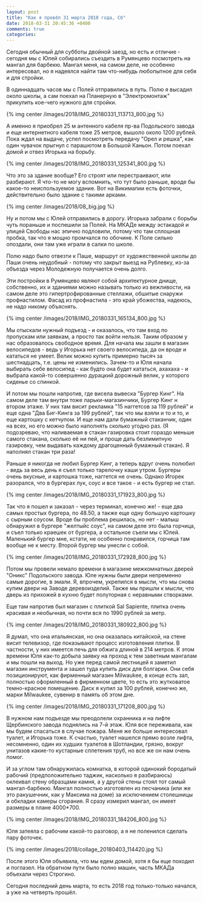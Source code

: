 ```yaml
---
layout: post
title: "Как я провёл 31 марта 2018 года, Сб"
date: 2018-03-31 20:45:36 +0400
comments: true
categories: 
---
```

Сегодня обычный для субботы двойной заезд, но есть и отличие - сегодня мы с Юлей собирались съездить в Румянцево посмотреть на мангал для барбекю. Мангал меня, на самом деле, не особенно интересовал, но я надеялся найти там что-нибудь любопытное для себя и для стройки.

В одиннадцать часов мы с Полей отправились в путь. Полю я высадил около школы, а сам поехал на Планерную в "Электромонтаж" прикупить кое-чего нужного для стройки. 

{% img center /images/2018/IMG_20180331_113713_800.jpg %}

А именно я приобрел 25 м антенного кабеля пр-ва Подольского завода и еще интернетного кабеля тоже 25 метров, вышоло около 1200 рублей. Пока ждал на выдаче, успел посмотреть передачу "Орел и решка", как один чувачок прыгнул с парашютом в Большой Каньон. Потом поехал домой и отвез Игорька на борьбу. 

{% img center /images/2018/IMG_20180331_125341_800.jpg %}

Что это за здание вообще? Его строят или перестраивают, или разбирают. Я что-то не могу вспомнить, что тут было раньше, вроде бы какое-то неиспользуемое здание. Вот на Викимапии есть фоточки, действительно было здание с такими арками.

{% img center /images/2018/08_big.jpg %}

Ну и потом мы с Юлей отправились в дорогу. Игорька забрали с борьбы чуть пораньше и поспешили за Полей. На МКАДе между эстакадой и  улицей Свободы нас эпично подловили, потому что там сплошная пробка, так что я мощно промчался по обочине. К Поле сильно опоздали, они там уже играли в салки по школе.

Полю надо было отвезти к Паше, маршрут от художественной школы до Паши очень неудобный - потому что закрыт выезд на Рублевку, из-за объезда через Молодежную получается очень долго.


Эти постройки в Румянцево являют собой архитектурное днище, собственно, их и зданиями можно называть только из вежливости, на самом деле это гипертрофированные стеллажи, обшитые снаружи профнастилом. Фасад из профнастила - это край убожества, надеюсь, не надо никому объяснять.

{% img center /images/2018/IMG_20180331_165134_800.jpg %}

Мы отыскали нужный подъезд - и оказалось, что там вход по пропускам или заявкам, а просто так войти нельзя. Таким образом у нас образовалось свободное время. Для начала мы зашли в магазин велосипедов - ведь у Игорька нет своего велосипеда, да он вроде и кататься не умеет. Велик можно купить примерно тысяч за шестнадцать, т.е. цены не изменились. Зачем-то и Юля начала выбирать себе велосипед - как будто она будет кататься, ахахаха - и выбрала какой-то совершенно дурацкий дорожный велик, у которого сиденье со спинкой.

И потом мы пошли напротив, где висела вывеска "Бургер Кинг". На самом деле там внутри тоже ларьки-магазинчики, Бургер Кинг н втором этаже. У них там висит рекламка "15 наггетсов за 119 рублей" и еще одна "Два Биг-Кинга за 199 рублей", так что мы взяли и то и то, и еще картошку с кетчупом. И еще нам дали бумажный стаканчик, один на всех, но его можно было наполнять сколько угодно раз. (Я подозреваю, что наливаемая в стакан газировка стоит гораздо меньше самого стакана, сколько её ни пей, и проще дать безлимитную газировку, чем выдавать каждому драгоценный бумажный стакан). Я наполнял стакан три раза!

Раньше я никогда не любил Бургер Кинг, а теперь вдруг очень полюбил - ведь за весь день я съел только тарелочку каши утром. Бургеры очень вкусные, и картошка тоже, наггется не очень. Однако Игорек разорался, что в бургерах лук, соус и все такое - и есть бургер не стал.

{% img center /images/2018/IMG_20180331_171923_800.jpg %}

Так что я пошел и заказал - через терминал, конечно же! - еще два самых простых бургера, по 48.50, а также еще одну большую картошку с сырным соусом. Вроде бы проблема решилась, но нет - малыш обнаружил в бургере "желтыйс соус", на самом деле это была горчица, и съел только краешек от бургера, а остальное съели мы с Юлей. Маленький бургер мне, кстати, не особенно понравился, горчица там вообще не к месту. Второй бургер мы унесли с собой.

{% img center /images/2018/IMG_20180331_172928_800.jpg %}

Потом мы провели немало времени в магазине межкомнатных дверей "Оникс" Подольского завода. Юле нужны были двери непременно самые дорогие, в эмали. Я, впрочем, укрепился в мысли, что мы снова купим двери на Заводе деревоизделий. Также мы пришли к мысли, что дверь из прихожей в кухню будет полуторная с неравными створками.

Еще там напротив был магазин с плиткой Sal Sapiente, плитка очень красивая и необычная, но почти вся по 1990 рублей за метр.

{% img center /images/2018/IMG_20180331_180922_800.jpg %}

Я думал, что она итальянская, но она оказалась китайской, на стене висит телевизор, где показывают процесс изготовления плитки. В частности, у них имеется печь для обжига длиной в 214 метров. К этом времени Юля как-то добыла заявку на проход к тем заветным мангалам и мы пошли на выход. Но уже перед самой лестницей я заметил магазин инструмента и зашел туда купить диск для болгарки. Они себя позиционируют, как фирменный магазин Milwaukee, в конце есть зал, полностью оформленный в фирменном цвете, то есть это жутковатое темно-красное помещение. Диск я купил за 100 рублей, конечно же, марки Milwaukee, сувенир в память об этом дне.

{% img center /images/2018/IMG_20180331_171208_800.jpg %}

В нужном нам подъезде мы преодолели охранника и на лифте Щербинского завода поднялись на 7-й этаж. Юля все переживала, как мы будем спасаться в случае пожара. Меня же больше интересовал туалет, и Игорька тоже. К счастью, туалет нашелся прямо возле лифта, несомненно, один их худших туалетов в Шотландии, грязно, вокруг унитазов какие-то кустарные сплетения труб, но все же он нам очень помог.

И за углом там обнаружилась комнатка, в которой одинокий бородатый рабочий (предположительно таджик, насколько я разбираюсь) оклеивал стену образцами камня, а у другой стены стоял тот самый мангал-барбекю. Мангал полностью изготовлен из песчаника (или же это ракушечник, как у Максима на доме) за исключением столешницы и обкладки камеры сгорания. Я сразу измерил мангал, он имеет размеры в плане 4000\*700.

{% img center /images/2018/IMG_20180331_184206_800.jpg %}

Юля затеяла с рабочим какой-то разговор, а я не поленился сделать пару фоточек. 

{% img center /images/2018/collage_20180403_114420.jpg %}

После этого Юля объявила, что мы едем домой, хотя я бы еще походил и поглазел. На обратном пути было полно машин, часть МКАДа объехали через Строгино. 

Сегодня последний день марта, то есть 2018 год только-только начался, а уже на четверть прошёл.